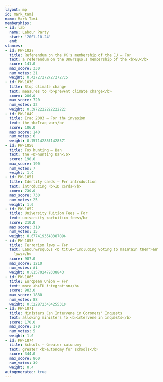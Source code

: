 ```yaml
---
layout: mp
id: mark_tami
name: Mark Tami
memberships:
- id: lab
  name: Labour Party
  start: '2001-10-24'
  end: 
stances:
- id: PW-1027
  title: Referendum on the UK's membership of the EU — For
  text: a referendum on the UK&rsquo;s membership of the <b>EU</b>
  score: 141.0
  max_score: 330
  num_votes: 21
  weight: 0.42727272727272725
- id: PW-1030
  title: Stop climate change
  text: measures to <b>prevent climate change</b>
  score: 286.0
  max_score: 720
  num_votes: 32
  weight: 0.3972222222222222
- id: PW-1049
  title: Iraq 2003 — For the invasion
  text: the <b>Iraq war</b>
  score: 106.0
  max_score: 140
  num_votes: 6
  weight: 0.7571428571428571
- id: PW-1050
  title: Fox hunting — Ban
  text: the <b>hunting ban</b>
  score: 190.0
  max_score: 190
  num_votes: 7
  weight: 1.0
- id: PW-1051
  title: Identity cards — For introduction
  text: introducing <b>ID cards</b>
  score: 730.0
  max_score: 730
  num_votes: 25
  weight: 1.0
- id: PW-1052
  title: University Tuition Fees — For
  text: university <b>tuition fees</b>
  score: 210.0
  max_score: 310
  num_votes: 15
  weight: 0.6774193548387096
- id: PW-1053
  title: Terrorism laws — For
  text: Labour&rsquo;s <b title="Including voting to maintain them">anti-terrorism
    laws</b>
  score: 987.0
  max_score: 1210
  num_votes: 81
  weight: 0.815702479338843
- id: PW-1065
  title: European Union — For
  text: more <b>EU integration</b>
  score: 983.0
  max_score: 1880
  num_votes: 88
  weight: 0.5228723404255319
- id: PW-1071
  title: Ministers Can Intervene in Coroners' Inquests
  text: allowing ministers to <b>intervene in inquests</b>
  score: 170.0
  max_score: 170
  num_votes: 5
  weight: 1.0
- id: PW-1074
  title: Schools — Greater Autonomy
  text: greater <b>autonomy for schools</b>
  score: 344.0
  max_score: 860
  num_votes: 30
  weight: 0.4
autogenerated: true
---
```

